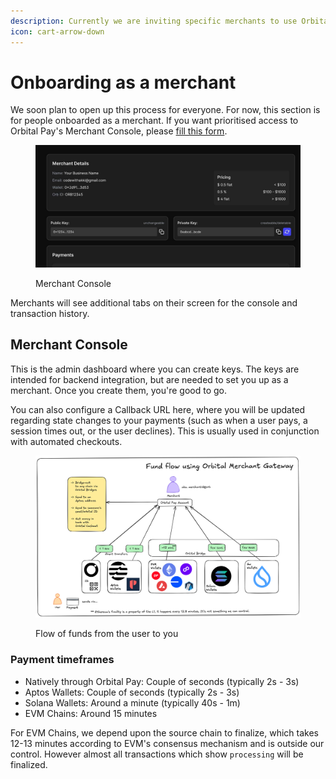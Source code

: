 ```yaml
---
description: Currently we are inviting specific merchants to use Orbital Pay
icon: cart-arrow-down
---
```


# Onboarding as a merchant

We soon plan to open up this process for everyone. For now, this section is for people onboarded as a merchant. If you want prioritised access to Orbital Pay's Merchant Console, please [fill this form](https://docs.google.com/forms/d/e/1FAIpQLSeJKaRmqXK93pIv1ZDUMxd-OczuKJUULxybK6qkUyBV1J8UUw/viewform?usp=dialog).

<figure><img src="../.gitbook/assets/merchant page.jpeg" alt=""><figcaption><p>Merchant Console</p></figcaption></figure>

Merchants will see additional tabs on their screen for the console and transaction history.

## Merchant Console

This is the admin dashboard where you can create keys. The keys are intended for backend integration, but are needed to set you up as a merchant. Once you create them, you're good to go.

You can also configure a Callback URL here, where you will be updated regarding state changes to your payments (such as when a user pays, a session times out, or the user declines). This is usually used in conjunction with automated checkouts.

<figure><img src="../.gitbook/assets/image (5).png" alt=""><figcaption><p>Flow of funds from the user to you</p></figcaption></figure>

### Payment timeframes

* Natively through Orbital Pay: Couple of seconds (typically 2s - 3s)
* Aptos Wallets: Couple of seconds (typically 2s - 3s)
* Solana Wallets: Around a minute (typically 40s - 1m)
* EVM Chains: Around 15 minutes

For EVM Chains, we depend upon the source chain to finalize, which takes 12-13 minutes according to EVM's consensus mechanism and is outside our control. However almost all transactions which show `processing` will be finalized.



